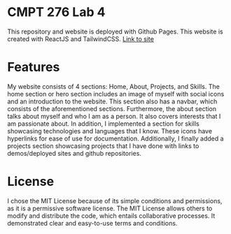 # CMPT 276 Lab 4

This repository and website is deployed with Github Pages. This website is created with ReactJS and TailwindCSS. [Link to site](https://sijae24.github.io/)

# Features

My website consists of 4 sections: Home, About, Projects, and Skills. The home section or hero section includes an image of myself with social icons and an introduction to the website. This section also has a navbar, which consists of the aforementioned sections. Furthermore, the about section talks about myself and who I am as a person. It also covers interests that I am passionate about. In addition, I implemented a section for skills showcasing technologies and languages that I know. These icons have hyperlinks for ease of use for documentation. Additionally, I finally added a projects section showcasing projects that I have done with links to demos/deployed sites and github repositories. 

# License 

I chose the MIT License because of its simple conditions and permissions, as it is a permissive software license. The MIT License allows others to modify and distribute the code, which entails collaborative processes. It demonstrated clear and easy-to-use terms and conditions.

